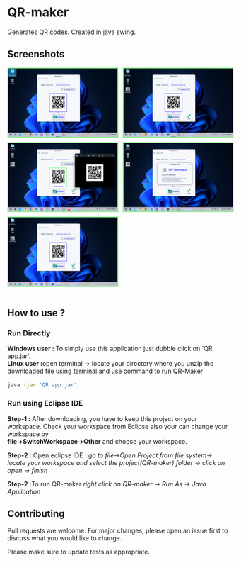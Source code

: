 # QR-maker
Generates QR codes. Created in java swing. 

## Screenshots

<div style="display: flex;flex-direction: column; grid-gap: 10px;">
    <div style="display: flex; grid-gap: 10px;">
        <img src="images/s1.png" alt="screenshots" width="49%" style="border: 2px solid lightgreen"/>
        <img src="images/s2.png" alt="screenshots" width="49%" style="border: 2px solid lightgreen"/>
    </div>
    <div style="display: flex; grid-gap: 10px;">
        <img src="images/s3.png" alt="screenshots" width="49%" style="border: 2px solid lightgreen"/>
        <img src="images/s4.png" alt="screenshots" width="49%" style="border: 2px solid lightgreen"/>
    </div>
      <div style="display: flex; grid-gap: 10px;">
        <img src="images/s5.png" alt="screenshots" width="49%" style="border: 2px solid lightgreen"/>
    </div>
</div>
<br>

## How to use ?

### Run Directly

<b>Windows user : </b>To simply use this application just dubble click on 'QR app.jar'.
<br>
<b>Linux user :</b>open terminal -> locate your directory where you unzip the downloaded file using terminal and use command to run QR-Maker
```bash
java -jar 'QR app.jar'
```

### Run using Eclipse IDE
 <b>Step-1 :</b> After downloading, you have to keep this project on your workspace. Check your workspace from Eclipse also your can change your workspace by <br>
   <b>file->SwitchWorkspace->Other</b>
   and choose your workspace.

<b>Step-2 :</b> Open eclipse IDE : 
     <i>go to file->Open Project from file system-> locate your workspace and select the project(QR-maker) folder -> click on open -> finish</i>

<b>Step-2 :</b>To run QR-maker <i>right click on QR-maker -> Run As -> Java Application</i>

## Contributing

Pull requests are welcome. For major changes, please open an issue first
to discuss what you would like to change.

Please make sure to update tests as appropriate.
